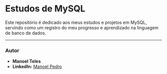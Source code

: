 # Estudos de MySQL

Este repositório é dedicado aos meus estudos e projetos em MySQL, servindo como um registro do meu progresso e aprendizado na linguagem de banco de dados.

-----

### Autor

  * **Manoel Teles**
  * **LinkedIn:** [Manoel Pedro](https://www.linkedin.com/in/manoeltelesps)
